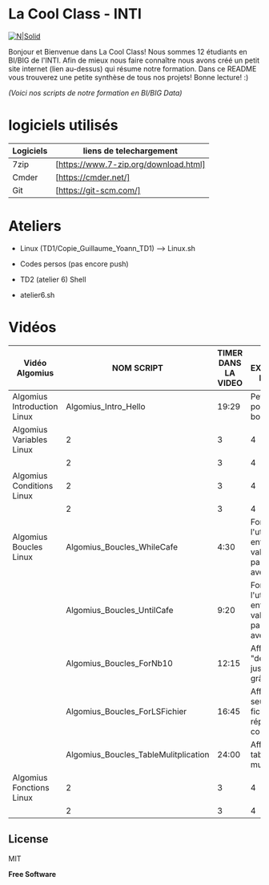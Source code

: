 # La Cool Class - INTI 

[![N|Solid](https://github.com/LaCoolClass-INTI/Scripts-formation/blob/cbc48707beea62aff3722cd341fa546d30a04100/Images-readme/LOGO%20CLCL.png)](https://sites.google.com/view/lacoolclass/accueil)



Bonjour et Bienvenue dans La Cool Class! Nous sommes 12 étudiants en BI/BIG de l'INTI. 
Afin de mieux nous faire connaître nous avons créé un petit site internet (lien au-dessus) qui résume notre formation.
Dans ce README vous trouverez une petite synthèse de tous nos projets!
Bonne lecture! :)

_(Voici nos scripts de notre formation en BI/BIG Data)_

# logiciels utilisés

| Logiciels | liens de telechargement |
| ------ | ------ |
| 7zip  | [https://www.7-zip.org/download.html] |
| Cmder | [https://cmder.net/] |
| Git | [https://git-scm.com/] | 


# Ateliers

- Linux 
(TD1/Copie_Guillaume_Yoann_TD1) --> Linux.sh

- Codes persos 
(pas encore push)

- TD2 (atelier 6) Shell

- atelier6.sh

# Vidéos 

| Vidéo Algomius| NOM SCRIPT | TIMER DANS LA VIDEO | BREVE EXPLICATION DU CODE |
| ------ | ------ | ------ | ------ |
| Algomius Introduction Linux | Algomius_Intro_Hello | 19:29 | Petit message pour dire bonjour ! |
| Algomius Variables Linux | 2 | 3 | 4 |
|  | 2 | 3 | 4 |
| Algomius Conditions Linux | 2 | 3 | 4 |
|  | 2 | 3 | 4 |
| Algomius Boucles Linux | Algomius_Boucles_WhileCafe | 4:30 | Forcer l'utilisateur à entrer une valeur particulière avec un while |
|  | Algomius_Boucles_UntilCafe | 9:20 | Forcer l'utilisateur à entrer une valeur particulière avec un until |
|  | Algomius_Boucles_ForNb10 | 12:15 | Affiche "un" "deux" "troix" jusqu'à "dix" grâce à un for |
|  | Algomius_Boucles_ForLSFichier | 16:45 | Affiche seulement les fichiers du répertoire courant |
|  | Algomius_Boucles_TableMulitplication | 24:00 | Affiche les tables de multiplication |
| Algomius Fonctions Linux | 2 | 3 | 4 |
|  | 2 | 3 | 4 |


## License

MIT

**Free Software**
